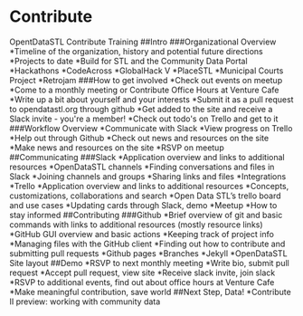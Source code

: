 # Contribute
OpentDataSTL Contribute Training
##Intro
###Organizational Overview
  *Timeline of the organization, history and potential future directions
    *Projects to date
    *Build for STL and the Community Data Portal
    *Hackathons
    *CodeAcross
    *GlobalHack V
    *PlaceSTL
    *Municipal Courts Project
    *Retrojam
###How to get involved
  *Check out events on meetup
  *Come to a monthly meeting or Contribute Office Hours at Venture Cafe
  *Write up a bit about yourself and your interests
  *Submit it as a pull request to opendatastl.org through github
  *Get added to the site and receive a Slack invite - you're a member!
  *Check out todo's on Trello and get to it
###Workflow Overview
  *Communicate with Slack
  *View progress on Trello
  *Help out through Github
  *Check out news and resources on the site
  *Make news and resources on the site
  *RSVP on meetup
##Communicating
###Slack
  *Application overview and links to additional resources
  *OpenDataSTL channels
  *Finding conversations and files in Slack
  *Joining channels and groups
  *Sharing links and files
  *Integrations
  *Trello
  *Application overview and links to additional resources
  *Concepts, customizations, collaborations and search
  *Open Data STL’s trello board and use cases
  *Updating cards through Slack, demo
  *Meetup
  *How to stay informed
##Contributing
###Github
  *Brief overview of git and basic commands with links to additional resources (mostly resource links)
  *GitHub GUI overview and basic actions
  *Keeping track of project info
  *Managing files with the GitHub client
  *Finding out how to contribute and submitting pull requests
  *Github pages
  *Branches
  *Jekyll
  *OpenDataSTL Site layout
##Demo
  *RSVP to next monthly meeting
  *Write bio, submit pull request
  *Accept pull request, view site
  *Receive slack invite, join slack
  *RSVP to additional events, find out about office hours at Venture Cafe
  *Make meaningful contribution, save world
##Next Step, Data!
  *Contribute II preview: working with community data
